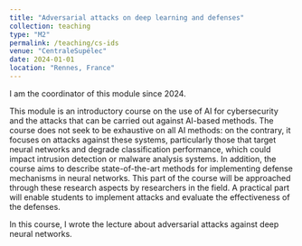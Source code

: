 ```yaml
---
title: "Adversarial attacks on deep learning and defenses"
collection: teaching
type: "M2"
permalink: /teaching/cs-ids
venue: "CentraleSupélec"
date: 2024-01-01
location: "Rennes, France"
---
```


I am the coordinator of this module since 2024.

This module is an introductory course on the use of AI for cybersecurity and the attacks that can be carried out against AI-based methods. The course does not seek to be exhaustive on all AI methods: on the contrary, it focuses on attacks against these systems, particularly those that target neural networks and degrade classification performance, which could impact intrusion detection or malware analysis systems. In addition, the course aims to describe state-of-the-art methods for implementing defense mechanisms in neural networks. This part of the course will be approached through these research aspects by researchers in the field. A practical part will enable students to implement attacks and evaluate the effectiveness of the defenses.

In this course, I wrote the lecture about adversarial attacks against deep neural networks.
